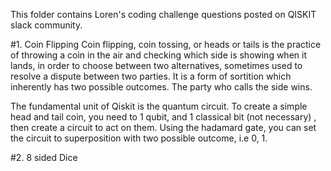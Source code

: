 This folder contains Loren's coding challenge questions posted on QISKIT slack community.

#1. Coin Flipping
Coin flipping, coin tossing, or heads or tails is the practice of throwing a coin in the air and checking which side is showing when it lands, in order to choose between two alternatives, sometimes used to resolve a dispute between two parties. It is a form of sortition which inherently has two possible outcomes. The party who calls the side wins.

The fundamental unit of Qiskit is the quantum circuit. To create a simple head and tail coin, you need to 1 qubit, and 1 classical bit (not necessary) , then create a circuit to act on them. Using the hadamard gate, you can set the circuit to superposition with two possible outcome, i.e 0, 1.

#2. 8 sided Dice 
